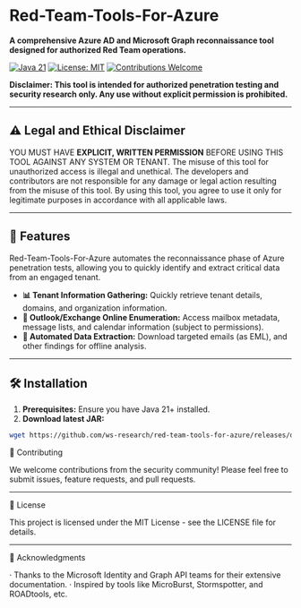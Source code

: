 # Red-Team-Tools-For-Azure

**A comprehensive Azure AD and Microsoft Graph reconnaissance tool designed for authorized Red Team operations.**

[![Java 21](https://img.shields.io/badge/Java-21+-orange?logo=openjdk)](https://jdk.java.net/java-se-ri/21)
[![License: MIT](https://img.shields.io/badge/License-MIT-yellow.svg)](https://opensource.org/licenses/MIT)
[![Contributions Welcome](https://img.shields.io/badge/contributions-welcome-brightgreen.svg)](https://github.com/yourname/AzureStorm/issues)

**Disclaimer: This tool is intended for authorized penetration testing and security research only. Any use without explicit permission is prohibited.**


---

## ⚠️ Legal and Ethical Disclaimer

YOU MUST HAVE **EXPLICIT, WRITTEN PERMISSION** BEFORE USING THIS TOOL AGAINST ANY SYSTEM OR TENANT. The misuse of this tool for unauthorized access is illegal and unethical. The developers and contributors are not responsible for any damage or legal action resulting from the misuse of this tool. By using this tool, you agree to use it only for legitimate purposes in accordance with all applicable laws.

---



## 🚀 Features

Red-Team-Tools-For-Azure automates the reconnaissance phase of Azure penetration tests, allowing you to quickly identify and extract critical data from an engaged tenant.

*   **📊 Tenant Information Gathering:** Quickly retrieve tenant details, domains, and organization information.
*   **📧 Outlook/Exchange Online Enumeration:** Access mailbox metadata, message lists, and calendar information (subject to permissions).
*   **💾 Automated Data Extraction:** Download targeted emails (as EML), and other findings for offline analysis.

---

## 🛠️ Installation

1.  **Prerequisites:** Ensure you have Java 21+ installed.
2.  **Download latest JAR:**
```bash
wget https://github.com/ws-research/red-team-tools-for-azure/releases/download/v1.0/red-team-tools-for-azure.jar
```


🤝 Contributing

We welcome contributions from the security community! Please feel free to submit issues, feature requests, and pull requests. 

---

📜 License

This project is licensed under the MIT License - see the LICENSE file for details.

---

🙏 Acknowledgments

· Thanks to the Microsoft Identity and Graph API teams for their extensive documentation.
· Inspired by tools like MicroBurst, Stormspotter, and ROADtools, etc.


